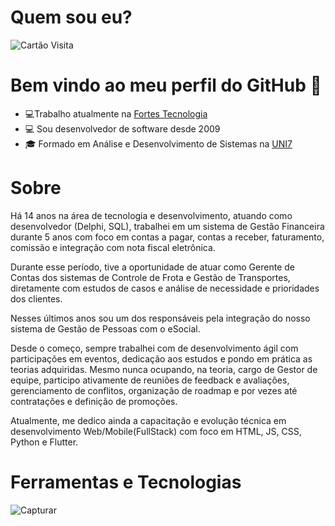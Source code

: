 # Quem sou eu? 

![Cartão Visita](https://user-images.githubusercontent.com/10434445/154858053-78927e22-1e26-4e87-863a-09c872a16bc5.PNG)

# Bem vindo ao meu perfil do GitHub 👋

* 💻Trabalho atualmente na [Fortes Tecnologia](https://www.fortestecnologia.com.br/?gclid=Cj0KCQjw6KunBhDxARIsAKFUGs8VMGaiHAaU-FQItiujgQSQhXK-V_q7SE0oa7CbWY-3oxKP4FWMR9oaArv9EALw_wcB)
* 💻 Sou desenvolvedor de software desde 2009
* 🎓 Formado em Análise e Desenvolvimento de Sistemas na [UNI7](https://www.uni7.edu.br/)

# Sobre

Há 14 anos na área de tecnologia e desenvolvimento, atuando como desenvolvedor (Delphi, SQL), trabalhei em um sistema de Gestão Financeira durante 5 anos com foco em contas a pagar, contas a receber, faturamento, comissão e integração com nota fiscal eletrônica.

Durante esse período, tive a oportunidade de atuar como Gerente de Contas dos sistemas de Controle de Frota e Gestão de Transportes, diretamente com estudos de casos e análise de necessidade e prioridades dos clientes. 

Nesses últimos anos sou um dos responsáveis pela integração do nosso sistema de Gestão de Pessoas com o eSocial.

Desde o começo, sempre trabalhei com de desenvolvimento ágil com participações em eventos, dedicação aos estudos e pondo em prática as teorias adquiridas. Mesmo nunca ocupando, na teoria, cargo de Gestor de equipe, participo ativamente de reuniões de feedback e avaliações, gerenciamento de conflitos, organização de roadmap e por vezes até contratações e definição de promoções.

Atualmente, me dedico ainda a capacitação e evolução técnica em desenvolvimento Web/Mobile(FullStack) com foco em HTML, JS, CSS, Python e Flutter.

# Ferramentas e Tecnologias

![Capturar](https://user-images.githubusercontent.com/10434445/154856239-95a3257e-b6e2-4a48-b0e9-d1e889928a17.PNG)



















<!--
**romollorodrigues/romollorodrigues** is a ✨ _special_ ✨ repository because its `README.md` (this file) appears on your GitHub profile.

Here are some ideas to get you started:

- 🔭 I’m currently working on ...
- 🌱 I’m currently learning ...
- 👯 I’m looking to collaborate on ...
- 🤔 I’m looking for help with ...
- 💬 Ask me about ...
- 📫 How to reach me: ...
- 😄 Pronouns: ...
- ⚡ Fun fact: ...
-->

